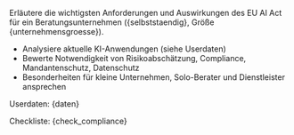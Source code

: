 Erläutere die wichtigsten Anforderungen und Auswirkungen des EU AI Act für ein Beratungsunternehmen ({selbststaendig}, Größe {unternehmensgroesse}).

- Analysiere aktuelle KI-Anwendungen (siehe Userdaten)
- Bewerte Notwendigkeit von Risikoabschätzung, Compliance, Mandantenschutz, Datenschutz
- Besonderheiten für kleine Unternehmen, Solo-Berater und Dienstleister ansprechen

Userdaten:
{daten}

Checkliste:
{check_compliance}
